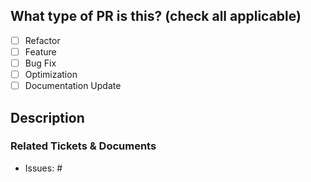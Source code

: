 ## What type of PR is this? (check all applicable)

- [ ] Refactor
- [ ] Feature
- [ ] Bug Fix
- [ ] Optimization
- [ ] Documentation Update

## Description

### Related Tickets & Documents
- Issues: #
